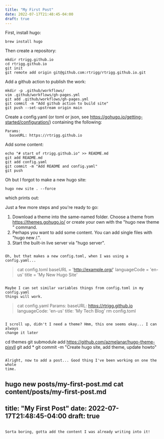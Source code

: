 ```yaml
---
title: "My First Post"
date: 2022-07-17T21:48:45-04:00
draft: true
---
```


First, install hugo:

`brew install hugo`

Then create a repository:

```
mkdir rtrigg.github.io
cd rtrigg.github.io
git init
git remote add origin git@github.com:rtrigg/rtrigg.github.io.git
```

Add a github action to publish the work:

```
mkdir -p .github/workflows/
vim .github/workflows/gh-pages.yml
git add .github/workflows/gh-pages.yml
git commit -m "Add github action to build site"
git push --set-upstream origin main
```


Create a config.yaml (or toml or json, see
https://gohugo.io/getting-started/configuration/) containing the following:
```
Params:
  baseURL: https://rtrigg.github.io
```

Add some content:
```
echo "# start of rtrigg.github.io" >> README.md
git add README.md
git add config.yaml
git commit -m "Add README and config.yaml"
git push
```

Oh but I forgot to make a new hugo site:
```
hugo new site . --force
```
which prints out:

Just a few more steps and you're ready to go:

1. Download a theme into the same-named folder.
   Choose a theme from https://themes.gohugo.io/ or
   create your own with the "hugo new theme <THEMENAME>" command.
2. Perhaps you want to add some content. You can add single files
   with "hugo new <SECTIONNAME>/<FILENAME>.<FORMAT>".
3. Start the built-in live server via "hugo server".


```

Oh, but that makes a new config.toml, when I was using a config.yaml...

```
> cat config.toml 
baseURL = 'http://example.org/'
languageCode = 'en-us'
title = 'My New Hugo Site'
```

Maybe I can set similar variables things from config.toml in my config.yaml
things will work.

```
> cat config.yaml 
Params:
  baseURL: https://rtrigg.github.io
  languageCode: 'en-us'
  title: 'My Tech Blog'
> rm config.toml
```

I scroll up, didn't I need a theme? Hmm, this one seems okay... I can always
change it later

```
cd themes
git submodule add https://github.com/azmelanar/hugo-theme-pixyll
git add *
git commit -m "Create hugo site, add theme, update howto"
```

Alright, now to add a post... Good thing I've been working on one the whole
time.

```
hugo new posts/my-first-post.md
cat content/posts/my-first-post.md 
---
title: "My First Post"
date: 2022-07-17T21:48:45-04:00
draft: true
---
```

Sorta boring, gotta add the content I was already writing into it!



